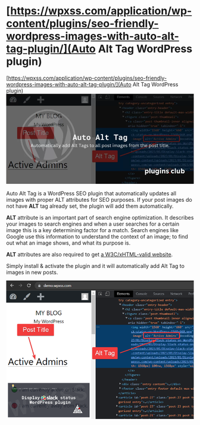 # [https://wpxss.com/application/wp-content/plugins/seo-friendly-wordpress-images-with-auto-alt-tag-plugin/](Auto Alt Tag WordPress plugin)
[https://wpxss.com/application/wp-content/plugins/seo-friendly-wordpress-images-with-auto-alt-tag-plugin/](Auto Alt Tag WordPress plugin)
![Screenshot](assets/Automatically-add-Alt-Tags-to-all-post-images-from-the-post-title.png.webp)

Auto Alt Tag is a WordPress SEO plugin that automatically updates all images with proper ALT attributes for SEO purposes. If your post images do not have **ALT** tag already set, the plugin will add them automatically.

**ALT** attribute is an important part of search engine optimization. It describes your images to search engines and when a user searches for a certain image this is a key determining factor for a match. Search engines like Google use this information to understand the context of an image; to find out what an image shows, and what its purpose is.

**ALT** attributes are also required to get [a W3C/xHTML-valid website](https://validator.w3.org/).

Simply install & activate the plugin and it will automatically add Alt Tag to images in new posts.

![Screenshot](assets/alt-tag-added.webp)



